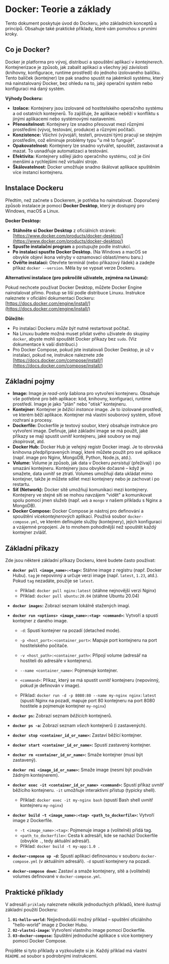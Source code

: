 # Docker: Teorie a základy

Tento dokument poskytuje úvod do Dockeru, jeho základních konceptů a principů. Obsahuje také praktické příklady, které vám pomohou s prvními kroky.

## Co je Docker?

Docker je platforma pro vývoj, distribuci a spouštění aplikací v *kontejnerech*. Kontejnerizace je způsob, jak zabalit aplikaci a všechny její závislosti (knihovny, konfigurace, runtime prostředí) do jednoho izolovaného balíčku.  Tento balíček (kontejner) lze pak snadno spustit na jakémkoli systému, který má nainstalovaný Docker, bez ohledu na to, jaký operační systém nebo konfiguraci má daný systém.

**Výhody Dockeru:**

*   **Izolace:** Kontejnery jsou izolované od hostitelského operačního systému a od ostatních kontejnerů. To zajišťuje, že aplikace neběží v konfliktu s jinými aplikacemi nebo systémovými nastaveními.
*   **Přenositelnost:** Kontejnery lze snadno přesouvat mezi různými prostředími (vývoj, testování, produkce) a různými počítači.
*   **Konzistence:**  Všichni (vývojáři, testeři, provozní tým) pracují se stejným prostředím, což eliminuje problémy typu "u mě to funguje".
*   **Opakovatelnost:**  Kontejnery lze snadno vytvářet, spouštět, zastavovat a mazat. To usnadňuje automatizaci a testování.
*   **Efektivita:**  Kontejnery sdílejí jádro operačního systému, což je činí menšími a rychlejšími než virtuální stroje.
*   **Škálovatelnost:**  Docker umožňuje snadno škálovat aplikace spuštěním více instancí kontejneru.

## Instalace Dockeru

Předtím, než začnete s Dockerem, je potřeba ho nainstalovat. Doporučený způsob instalace je pomocí **Docker Desktop**, který je dostupný pro Windows, macOS a Linux.

**Docker Desktop:**

*   **Stáhněte si Docker Desktop** z oficiálních stránek: [https://www.docker.com/products/docker-desktop/](https://www.docker.com/products/docker-desktop/)
*   **Spusťte instalační program** a postupujte podle instrukcí.
*   **Po instalaci spusťte Docker Desktop.**  (Na Windows a macOS se obvykle objeví ikona velryby v oznamovací oblasti/menu baru.)
*   **Ověřte instalaci:** Otevřete terminál (nebo příkazový řádek) a zadejte příkaz `docker --version`. Měla by se vypsat verze Dockeru.

**Alternativní instalace (pro pokročilé uživatele, zejména na Linuxu):**

Pokud nechcete používat Docker Desktop, můžete Docker Engine nainstalovat přímo. Postup se liší podle distribuce Linuxu.  Instrukce naleznete v oficiální dokumentaci Dockeru: [https://docs.docker.com/engine/install/](https://docs.docker.com/engine/install/)

**Důležité:**

*   Po instalaci Dockeru *může být* nutné restartovat počítač.
*   Na Linuxu budete možná muset přidat svého uživatele do skupiny `docker`, abyste mohli spouštět Docker příkazy bez `sudo`.  (Viz dokumentace k vaší distribuci.)
* Pro Docker Compose, pokud jste instalovali Docker Desktop, je už v instalaci, pokud ne, instrukce naleznete zde [https://docs.docker.com/compose/install/](https://docs.docker.com/compose/install/)

## Základní pojmy

*   **Image:**  Image je *read-only* šablona pro vytvoření kontejneru. Obsahuje vše potřebné pro běh aplikace: kód, knihovny, konfiguraci, runtime prostředí.  Image je jako "plán" nebo "otisk" kontejneru.
*   **Kontejner:** Kontejner je *běžící instance* image.  Je to izolované prostředí, ve kterém běží aplikace.  Kontejner má vlastní souborový systém, síťové rozhraní a procesy.
*   **Dockerfile:**  Dockerfile je textový soubor, který obsahuje instrukce pro vytvoření image.  Definuje, jaké základní image se má použít, jaké příkazy se mají spustit uvnitř kontejneru, jaké soubory se mají zkopírovat, atd.
*   **Docker Hub:**  Docker Hub je veřejný registr Docker imagí.  Je to obrovská knihovna předpřipravených imagí, které můžete použít pro své aplikace (např. image pro Nginx, MongoDB, Python, Node.js, atd.).
*   **Volume:**  Volume je způsob, jak data v Dockeru *persistují* (přežívají) i po smazání kontejneru.  Kontejnery jsou obvykle dočasné – když je smažete, data uvnitř se ztratí.  Volumes umožňují data ukládat mimo kontejner, takže je můžete sdílet mezi kontejnery nebo je zachovat i po restartu.
*   **Síť (Network):**  Docker sítě umožňují komunikaci mezi kontejnery. Kontejnery ve stejné síti se mohou navzájem "vidět" a komunikovat spolu pomocí jmen služeb (např. `web` a `mongo` v našem příkladu s Nginx a MongoDB).
*   **Docker Compose:**  Docker Compose je nástroj pro definování a spouštění *vícekontejnerových* aplikací.  Používá soubor `docker-compose.yml`, ve kterém definujete služby (kontejnery), jejich konfiguraci a vzájemné propojení.  Je to mnohem pohodlnější než spouštět každý kontejner zvlášť.

## Základní příkazy

Zde jsou některé základní příkazy Dockeru, které budete často používat:

*   **`docker pull <image_name>:<tag>`:** Stáhne image z registru (např. Docker Hubu).  `tag` je nepovinný a určuje verzi image (např. `latest`, `1.23`, atd.).  Pokud `tag` nezadáte, použije se `latest`.
    *   Příklad: `docker pull nginx:latest` (stáhne nejnovější verzi Nginx)
    *   Příklad: `docker pull ubuntu:20.04` (stáhne Ubuntu 20.04)

*   **`docker images`:** Zobrazí seznam lokálně stažených imagí.

*   **`docker run <options> <image_name>:<tag> <command>`:** Vytvoří a spustí kontejner z daného image.
    *   `-d`: Spustí kontejner na pozadí (detached mode).
    *   `-p <host_port>:<container_port>`: Mapuje port kontejneru na port hostitelského počítače.
    *   `-v <host_path>:<container_path>`: Připojí volume (adresář na hostiteli do adresáře v kontejneru).
    *   `--name <container_name>`: Pojmenuje kontejner.
    *   `<command>`: Příkaz, který se má spustit uvnitř kontejneru (nepovinný, pokud je definován v image).

    *   Příklad: `docker run -d -p 8080:80 --name my-nginx nginx:latest` (spustí Nginx na pozadí, mapuje port 80 kontejneru na port 8080 hostitele a pojmenuje kontejner `my-nginx`)

*   **`docker ps`:** Zobrazí seznam *běžících* kontejnerů.
*   **`docker ps -a`:** Zobrazí seznam *všech* kontejnerů (i zastavených).

*   **`docker stop <container_id_or_name>`:** Zastaví běžící kontejner.
*   **`docker start <container_id_or_name>`:** Spustí zastavený kontejner.
*   **`docker rm <container_id_or_name>`:** Smaže kontejner (musí být zastavený).
*   **`docker rmi <image_id_or_name>`:** Smaže image (nesmí být používán žádným kontejnerem).

*   **`docker exec -it <container_id_or_name> <command>`:** Spustí příkaz *uvnitř* běžícího kontejneru.  `-it` umožňuje interaktivní přístup (typicky shell).
    *   Příklad: `docker exec -it my-nginx bash` (spustí Bash shell uvnitř kontejneru `my-nginx`)

*   **`docker build -t <image_name>:<tag> <path_to_dockerfile>`:** Vytvoří image z Dockerfile.
    *   `-t <image_name>:<tag>`: Pojmenuje image a (volitelně) přidá tag.
    *   `<path_to_dockerfile>`: Cesta k adresáři, kde se nachází Dockerfile (obvykle `.`, tedy aktuální adresář).
    *   Příklad: `docker build -t my-app:1.0 .`

*   **`docker-compose up -d`:** Spustí aplikaci definovanou v souboru `docker-compose.yml` (v aktuálním adresáři). `-d` spustí kontejnery na pozadí.
*   **`docker-compose down`:** Zastaví a smaže kontejnery, sítě a (volitelně) volumes definované v `docker-compose.yml`.

## Praktické příklady

V adresáři `priklady` naleznete několik jednoduchých příkladů, které ilustrují základní použití Dockeru:

1.  **`01-hello-world`:** Nejjednodušší možný příklad – spuštění oficiálního "hello-world" image z Docker Hubu.
2.  **`02-vlastni-image`:** Vytvoření vlastního image pomocí Dockerfile.
3.  **`03-docker-compose`:** Spuštění jednoduché aplikace s více kontejnery pomocí Docker Compose.

Projděte si tyto příklady a vyzkoušejte si je.  Každý příklad má vlastní `README.md` soubor s podrobnými instrukcemi.
